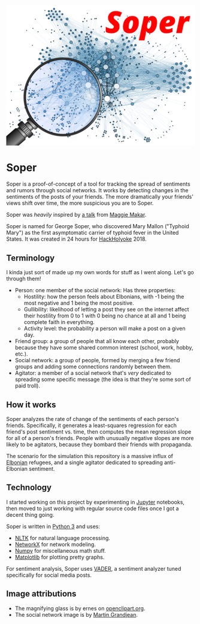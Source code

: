 
![Soper header](soper_header.png)

# Soper

Soper is a proof-of-concept of a tool for tracking the spread of sentiments and rumors through social networks. It works by detecting changes in the sentiments of the posts of your friends. The more dramatically your friends' views shift over time, the more suspicious you are to Soper.

Soper was _heavily_ inspired by [a talk](https://www.cics.umass.edu/event/spread-contagions-presence-latent-spreaders-identifying-hidden-culprits-and-learning) from [Maggie Makar](https://mymakar.github.io/).

Soper is named for George Soper, who discovered Mary Mallon ("Typhoid Mary") as the first asymptomatic carrier of typhoid fever in the United States. It was created in 24 hours for [HackHolyoke](http://www.hackholyoke.com/) 2018.

## Terminology
I kinda just sort of made up my own words for stuff as I went along. Let's go through them!

 * Person: one member of the social network: Has three properties:
   * Hostility: how the person feels about Elbonians, with -1 being the most negative and 1 being the most positive.
   * Gullibility: likelihood of letting a post they see on the internet affect their hostility from 0 to 1 with 0 being no chance at all and 1 being complete faith in everything.
   * Activity level: the probability a person will make a post on a given day.
 * Friend group: a group of people that all know each other, probably because they have some shared common interest (school, work, hobby, etc.).
 * Social network: a group of people, formed by merging a few friend groups and adding some connections randomly between them.
 * Agitator: a member of a social network that's _very_ dedicated to spreading some specific message (the idea is that they're some sort of paid troll).

## How it works
Soper analyzes the rate of change of the sentiments of each person's friends. Specifically, it generates a least-squares regression for each friend's post sentiment vs. time, then computes the mean regression slope for all of a person's friends. People with unusually negative slopes are more likely to be agitators, because they bombard their friends with propaganda.

The scenario for the simulation this repository is a massive influx of [Elbonian](http://dilbert.wikia.com/wiki/Elbonia) refugees, and a single agitator dedicated to spreading anti-Elbonian sentiment.

## Technology
I started working on this project by experimenting in [Jupyter](https://jupyter.org/) notebooks, then moved to just working with regular source code files once I got a decent thing going.

Soper is written in [Python 3](https://www.python.org/) and uses:
 * [NLTK](http://www.nltk.org/) for natural language processing.
 * [NetworkX](https://networkx.github.io/) for network modeling.
 * [Numpy](http://www.numpy.org/) for miscellaneous math stuff.
 * [Matplotlib](https://matplotlib.org/) for plotting pretty graphs.

For sentiment analysis, Soper uses [VADER](https://github.com/cjhutto/vaderSentiment), a sentiment analyzer tuned specifically for social media posts.

## Image attributions
 * The magnifying glass is by ernes on [openclipart.org](https://openclipart.org/detail/5218/lente-magnifying-glass).
 * The social network image is by [Martin Grandjean](https://commons.wikimedia.org/wiki/File:Social_Network_Analysis_Visualization.png).

